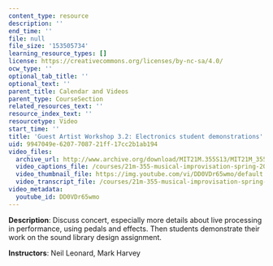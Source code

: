 ```yaml
---
content_type: resource
description: ''
end_time: ''
file: null
file_size: '153505734'
learning_resource_types: []
license: https://creativecommons.org/licenses/by-nc-sa/4.0/
ocw_type: ''
optional_tab_title: ''
optional_text: ''
parent_title: Calendar and Videos
parent_type: CourseSection
related_resources_text: ''
resource_index_text: ''
resourcetype: Video
start_time: ''
title: 'Guest Artist Workshop 3.2: Electronics student demonstrations'
uid: 9947049e-6207-7087-21ff-17cc2b1ab194
video_files:
  archive_url: http://www.archive.org/download/MIT21M.355S13/MIT21M_355S13_guest_artist_workshop_3-2_300k.mp4
  video_captions_file: /courses/21m-355-musical-improvisation-spring-2013/2a2b653a346e57dfb36d7207f936ce72_DD0VDr65wmo.vtt
  video_thumbnail_file: https://img.youtube.com/vi/DD0VDr65wmo/default.jpg
  video_transcript_file: /courses/21m-355-musical-improvisation-spring-2013/492f7b044b65e788f2d10692ce1841b0_DD0VDr65wmo.pdf
video_metadata:
  youtube_id: DD0VDr65wmo
---
```


**Description**: Discuss concert, especially more details about live processing in performance, using pedals and effects. Then students demonstrate their work on the sound library design assignment.

**Instructors**: Neil Leonard, Mark Harvey

